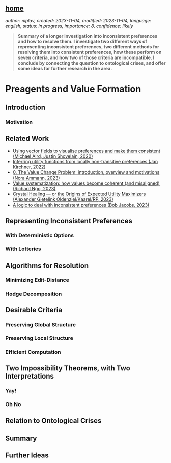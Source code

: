 [home](./index.md)
------------------

*author: niplav, created: 2023-11-04, modified: 2023-11-04, language: english, status: in progress, importance: 8, confidence: likely*

> __Summary of a longer investigation into inconsistent preferences and
how to resolve them. I investigate two different ways of representing
inconsistent preferences, two different methods for resolving them
into consistent preferences, how these perform on seven criteria, and
how two of those criteria are incompatible. I conclude by connecting
the question to ontological crises, and offer some ideas for further
research in the area.__

Preagents and Value Formation
==============================

Introduction
-------------

### Motivation

Related Work
-------------

* [Using vector fields to visualise preferences and make them consistent (Michael Aird, Justin Shovelain, 2020)](https://www.lesswrong.com/posts/ky988ePJvCRhmCwGo/using-vector-fields-to-visualise-preferences-and-make-them)
* [Inferring utility functions from locally non-transitive preferences (Jan Kirchner, 2022)](https://www.lesswrong.com/posts/QZiGEDiobFz8ropA5/inferring-utility-functions-from-locally-non-transitive)
* [0. The Value Change Problem: introduction, overview and motivations (Nora Ammann, 2023)](https://www.lesswrong.com/s/3QXNgNKXoLrdXJwWE/p/mHQHBEuFcEWRnitp4)
* [Value systematization: how values become coherent (and misaligned) (Richard Ngo, 2023)](https://www.lesswrong.com/posts/J2kpxLjEyqh6x3oA4/value-systematization-how-values-become-coherent-and)
* [Crystal Healing — or the Origins of Expected Utility Maximizers (Alexander Gietelink Oldenziel/Kaarel/RP, 2023)](https://www.lesswrong.com/posts/tiftX2exZbrc3pNJt/)
* [A logic to deal with inconsistent preferences (Bob Jacobs, 2023)](https://bobjacobs.substack.com/p/a-logic-to-deal-with-inconsistent)

Representing Inconsistent Preferences
--------------------------------------

### With Deterministic Options

### With Lotteries

Algorithms for Resolution
--------------------------

### Minimizing Edit-Distance

### Hodge Decomposition

Desirable Criteria
-------------------

### Preserving Global Structure

### Preserving Local Structure

### Efficient Computation

Two Impossibility Theorems, with Two Interpretations
-----------------------------------------------------

### Yay!

### Oh No

Relation to Ontological Crises
-------------------------------

Summary
--------

Further Ideas
--------------
